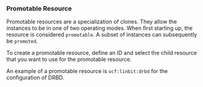 ### Promotable Resource

Promotable resources are a specialization of clones. They allow the
instances to be in one of two operating modes. When first starting up,
the resource is considered `promotable`. A subset of instances can
subsequently be `promoted`.

To create a promotable resource, define an ID and select the child
resource that you want to use for the promotable resource.

An example of a promotable resource is `ocf:linbit:drbd` for the
configuration of DRBD.
